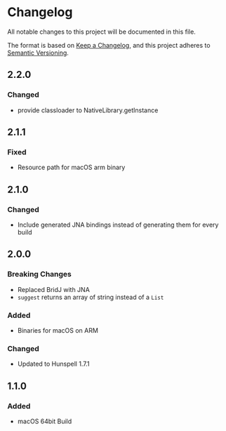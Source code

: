 # Changelog
All notable changes to this project will be documented in this file.

The format is based on [Keep a Changelog](https://keepachangelog.com/en/1.0.0/),
and this project adheres to [Semantic Versioning](https://semver.org/spec/v2.0.0.html).

## 2.2.0
### Changed
- provide classloader to NativeLibrary.getInstance

## 2.1.1
### Fixed 
- Resource path for macOS arm binary

## 2.1.0
### Changed
- Include generated JNA bindings instead of generating them for every build

## 2.0.0
### Breaking Changes
- Replaced BridJ with JNA
- `suggest` returns an array of string instead of a `List`
### Added
- Binaries for macOS on ARM
### Changed
- Updated to Hunspell 1.7.1

## 1.1.0
### Added
- macOS 64bit Build
